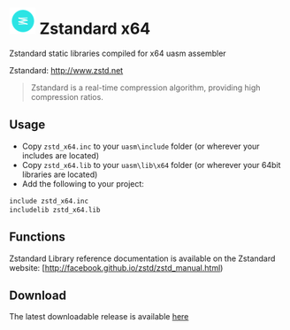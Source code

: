 # ![](../../assets/zstd.png) Zstandard x64

Zstandard static libraries compiled for x64 uasm assembler 

Zstandard: http://www.zstd.net

> Zstandard is a real-time compression algorithm, providing high compression ratios.
>

## Usage

* Copy `zstd_x64.inc` to your `uasm\include` folder (or wherever your includes are located)
* Copy `zstd_x64.lib` to your `uasm\lib\x64` folder (or wherever your 64bit libraries are located)
* Add the following to your project:
```assembly
include zstd_x64.inc
includelib zstd_x64.lib
```

## Functions

Zstandard Library reference documentation is available on the Zstandard website: [http://facebook.github.io/zstd/zstd_manual.html)

## Download

The latest downloadable release is available [here](https://github.com/mrfearless/libraries/blob/master/releases/zstd_x64.zip?raw=true)